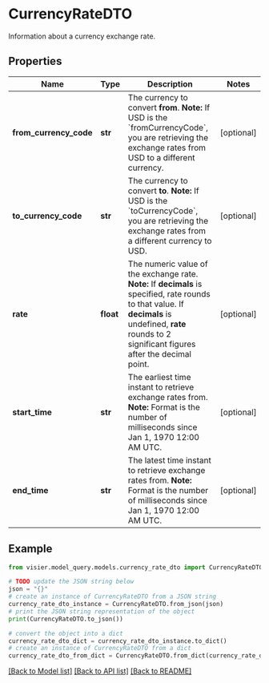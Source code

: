 # CurrencyRateDTO

Information about a currency exchange rate.

## Properties

Name | Type | Description | Notes
------------ | ------------- | ------------- | -------------
**from_currency_code** | **str** | The currency to convert **from**.  **Note:** If USD is the &#x60;fromCurrencyCode&#x60;, you are retrieving the exchange rates from USD to a different currency. | [optional] 
**to_currency_code** | **str** | The currency to convert **to**.  **Note:** If USD is the &#x60;toCurrencyCode&#x60;, you are retrieving the exchange rates from a different currency to USD. | [optional] 
**rate** | **float** | The numeric value of the exchange rate.  **Note:** If **decimals** is specified, rate rounds to that value. If **decimals** is undefined, **rate** rounds to 2 significant figures after the decimal point. | [optional] 
**start_time** | **str** | The earliest time instant to retrieve exchange rates from.  **Note:** Format is the number of milliseconds since Jan 1, 1970 12:00 AM UTC. | [optional] 
**end_time** | **str** | The latest time instant to retrieve exchange rates from.  **Note:** Format is the number of milliseconds since Jan 1, 1970 12:00 AM UTC. | [optional] 

## Example

```python
from visier.model_query.models.currency_rate_dto import CurrencyRateDTO

# TODO update the JSON string below
json = "{}"
# create an instance of CurrencyRateDTO from a JSON string
currency_rate_dto_instance = CurrencyRateDTO.from_json(json)
# print the JSON string representation of the object
print(CurrencyRateDTO.to_json())

# convert the object into a dict
currency_rate_dto_dict = currency_rate_dto_instance.to_dict()
# create an instance of CurrencyRateDTO from a dict
currency_rate_dto_from_dict = CurrencyRateDTO.from_dict(currency_rate_dto_dict)
```
[[Back to Model list]](../README.md#documentation-for-models) [[Back to API list]](../README.md#documentation-for-api-endpoints) [[Back to README]](../README.md)


